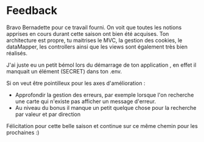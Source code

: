 # Feedback

Bravo Bernadette pour ce travail fourni. On voit que toutes les notions apprises en cours durant cette saison ont bien été acquises.
Ton architecture est propre, tu maitrises le MVC, la gestion des cookies, le dataMapper, les controllers ainsi que les views sont également très bien réalisés.

J'ai juste eu un petit bémol lors du démarrage de ton application , en effet il manquait un élément (SECRET) dans ton .env.

Si on veut être pointilleux pour les axes d'amélioration : 

  * Approfondir la gestion des erreurs, par exemple lorsque l'on recherche une carte qui n'existe pas afficher un message d'erreur.
  * Au niveau du bonus il manque un petit quelque chose pour la recherche par valeur et par direction

Félicitation pour cette belle saison et continue sur ce même chemin pour les prochaines :)

